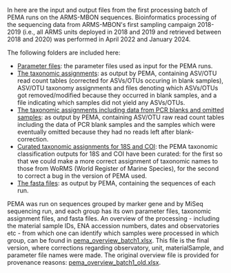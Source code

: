 In here are the input and output files from the first processing batch of PEMA runs on the ARMS-MBON sequences. Bioinformatics processing of the sequencing data from ARMS-MBON's first sampling campaign 2018-2019 (i.e., all ARMS units deployed in 2018 and 2019 and retrieved between 2018 and 2020) was performed in April 2022 and January 2024. 

The following folders are included here:
* [Parameter files](https://github.com/arms-mbon/data_workspace/tree/main/analysis_data/from_pema/processing_batch1/parameter_files): the parameter files used as input for the PEMA runs. 
* [The taxonomic assignments](https://github.com/arms-mbon/data_workspace/tree/main/analysis_data/from_pema/processing_batch1/taxonomic_assignments): as output by PEMA, containing ASV/OTU read count tables (corrected for ASVs/OTUs occuring in blank samples), ASV/OTU taxonomy assignments and files denoting which ASVs/OTUs got removed/modified because they occurred in blank samples, and a file indicating which samples did not yield any ASVs/OTUs.
* [The taxonomic assignments including data from PCR blanks and omitted samples](https://github.com/arms-mbon/data_workspace/tree/main/analysis_data/from_pema/processing_batch1/taxonomic_assignments_with_blanks): as output by PEMA, containing ASV/OTU raw read count tables including the data of PCR blank samples and the samples which were eventually omitted because they had no reads left after blank-correction.
* [Curated taxonomic assignments for 18S and COI](https://github.com/arms-mbon/data_workspace/tree/main/analysis_data/from_pema/processing_batch1/updated_taxonomic_assignments): the PEMA taxonomic classification outputs for 18S and COI have been curated: for the first so that we could make a more correct assignment of taxonomic names to those from WoRMS (World Register of Marine Species), for the second to correct a bug in the version of PEMA used.  
* [The fasta files](https://github.com/arms-mbon/data_workspace/tree/main/analysis_data/from_pema/processing_batch1/fasta): as output by PEMA, containing the sequences of each run.

PEMA was run on sequences grouped by marker gene and by MiSeq sequencing run, and each group has its own parameter files, taxonomic assignment files, and fasta files. An overview of the processing - including the material sample IDs, ENA accession numbers, dates and observatories etc - from which one can identify which samples were processed in which group, can be found in 
[pema_overview_batch1.xlsx](https://github.com/arms-mbon/data_workspace/blob/main/analysis_data/from_pema/processing_batch1/pema_overview_batch1.xlsx). This file is the final version, where corrections regarding observatory, unit, materialSample, and parameter file names were made. The original overview file is provided for provenance reasons: [pema_overview_batch1_old.xlsx](https://github.com/arms-mbon/data_workspace/blob/main/analysis_data/from_pema/processing_batch1/pema_overview_batch1_old.xlsx).
